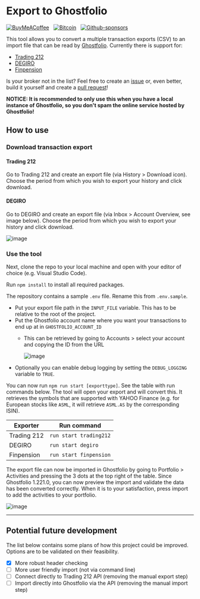 # Export to Ghostfolio

[![BuyMeACoffee](https://img.shields.io/badge/Buy%20Me%20a%20Coffee-ffdd00?style=for-the-badge&logo=buy-me-a-coffee&logoColor=black)](https://www.buymeacoffee.com/dickw0lff) &nbsp;
[![Bitcoin](https://img.shields.io/badge/Bitcoin-000?style=for-the-badge&logo=bitcoin&logoColor=white)](bc1qsfkpeq8k3zav9g5w7s57gz2l84ju50uu8xqngreuxqas5tz2jrrsndgyth) &nbsp;
[![Github-sponsors](https://img.shields.io/badge/sponsor-30363D?style=for-the-badge&logo=GitHub-Sponsors&logoColor=#EA4AAA)](https://github.com/sponsors/dickwolff) 

This tool allows you to convert a multiple transaction exports (CSV) to an import file that can be read by [Ghostfolio](https://github.com/ghostfolio/ghostfolio/). Currently there is support for:

- [Trading 212](https://trading212.com)
- [DEGIRO](https://degiro.com)
- [Finpension](https://finpension.ch)

Is your broker not in the list? Feel free to create an [issue](https://github.com/dickwolff/Export-To-Ghostfolio/issues/new) or, even better, build it yourself and create a [pull request](https://github.com/dickwolff/Export-To-Ghostfolio/compare)!

**NOTICE: It is recommended to only use this when you have a local instance of Ghostfolio, so you don't spam the online service hosted by Ghostfolio!**

## How to use

### Download transaction export

#### Trading 212

Go to Trading 212 and create an export file (via History > Download icon). Choose the period from which you wish to export your history and click download.

#### DEGIRO

Go to DEGIRO and create an export file (via Inbox > Account Overview, see image below). Choose the period from which you wish to export your history and click download.

![image](https://github.com/dickwolff/Export-To-Ghostfolio/assets/5620002/ff48baf9-5725-4efc-a9ec-fbbf0472a656)

### Use the tool

Next, clone the repo to your local machine and open with your editor of choice (e.g. Visual Studio Code).

Run `npm install` to install all required packages.

The repository contains a sample `.env` file. Rename this from `.env.sample`.

- Put your export file path in the `INPUT_FILE` variable. This has to be relative to the root of the project.
- Put the Ghostfolio account name where you want your transactions to end up at in `GHOSTFOLIO_ACCOUNT_ID` 
  - This can be retrieved by going to Accounts > select your account and copying the ID from the URL 
  
    ![image](https://user-images.githubusercontent.com/5620002/203353840-f5db7323-fb2f-4f4f-befc-e4e340466a74.png)
- Optionally you can enable debug logging by setting the `DEBUG_LOGGING` variable to `TRUE`.

You can now run `npm run start [exporttype]`. See the table with run commands below. The tool will open your export and will convert this. It retrieves the symbols that are supported with YAHOO Finance (e.g. for European stocks like `ASML`, it will retrieve `ASML.AS` by the corresponding ISIN). 

| Exporter | Run command |
| --- | --- |
| Trading 212 | `run start trading212` |
| DEGIRO | `run start degiro` |
| Finpension | `run start finpension` |
  
The export file can now be imported in Ghostfolio by going to Portfolio > Activities and pressing the 3 dots at the top right of the table. Since Ghostfolio 1.221.0, you can now preview the import and validate the data has been converted correctly. When it is to your satisfaction, press import to add the activities to your portfolio.

![image](https://user-images.githubusercontent.com/5620002/203356387-1f42ca31-7cff-44a5-8f6c-84045cf7101e.png)

-------

## Potential future development

The list below contains some plans of how this project could be improved. Options are to be validated on their feasibility.

- [x] More robust header checking
- [ ] More user friendly import (not via command line)
- [ ] Connect directly to Trading 212 API (removing the manual export step)
- [ ] Import directly into Ghostfolio via the API (removing the manual import step)
